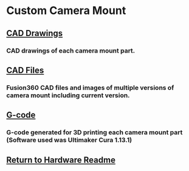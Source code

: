 # Custom Camera Mount
## [CAD Drawings](CAD_Drawings)
### CAD drawings of each camera mount part.

## [CAD Files](CAD_Files)
### Fusion360 CAD files and images of multiple versions of camera mount including current version.

## [G-code](Generated_G-code)
### G-code generated for 3D printing each camera mount part (Software used was Ultimaker Cura 1.13.1)

## [Return to Hardware Readme](https://github.com/ARTS-Laboratory/Senior-Design-Project-EMCH427-002-Team-4-Downey/tree/main/CLAMS_Hardware#readme)
